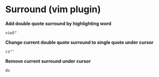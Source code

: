 # Surround (vim plugin)

**Add double quote surround by highlighting word**

    viwS"

**Change current double quote surround to single quote under cursor**

    cs"'

**Remove current surround under cursor**

    ds
